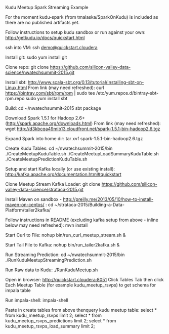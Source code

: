 Kudu Meetup Spark Streaming Example

For the moment kudu-spark (from tmalaska/SparkOnKudu) is included as there are no published artifacts yet.

Follow instructions to setup kudu sandbox or run against your own:
http://getkudu.io/docs/quickstart.html

ssh into VM:
ssh demo@quickstart.cloudera

Install git:
sudo yum install git

Clone repo:
git clone https://github.com/silicon-valley-data-science/nwatechsummit-2015.git

Install sbt:
http://www.scala-sbt.org/0.13/tutorial/Installing-sbt-on-Linux.html
From link (may need refreshed):
curl https://bintray.com/sbt/rpm/rpm | sudo tee /etc/yum.repos.d/bintray-sbt-rpm.repo
sudo yum install sbt

Build:
cd ~/nwatechsummit-2015
sbt package

Download Spark 1.5.1 for Hadoop 2.6+ (http://spark.apache.org/downloads.html)
From link (may need refreshed):
wget http://d3kbcqa49mib13.cloudfront.net/spark-1.5.1-bin-hadoop2.6.tgz

Expand Spark into home dir:
tar xvf spark-1.5.1-bin-hadoop2.6.tgz

Create Kudu Tables:
cd ~/nwatechsummit-2015/bin
./CreateMeetupKuduTable.sh
./CreateMeetupLoadSummaryKuduTable.sh
./CreateMeetupPredictionKuduTable.sh

Setup and start Kafka locally (or use existing install):
http://kafka.apache.org/documentation.html#quickstart

Clone Meetup Stream Kafka Loader:
git clone https://github.com/silicon-valley-data-science/strataca-2015.git

Install Maven on sandbox - http://preilly.me/2013/05/10/how-to-install-maven-on-centos/ :
cd ~/strataca-2015/Building-a-Data-Platform/tailer2kafka/

Follow instructions in README (excluding kafka setup from above - inline below may need refreshed):
mvn install

Start Curl to File:
nohup bin/run_curl_meetup_stream.sh &

Start Tail File to Kafka:
nohup bin/run_tailer2kafka.sh &

Run Streaming Prediction:
cd ~/nwatechsummit-2015/bin
./RunKuduMeetupStreamingPrediction.sh

Run Raw data to Kudu:
./RunKuduMeetup.sh

Open in browser: http://quickstart.cloudera:8051 
Click Tables Tab then click Each Meetup Table (for example  kudu_meetup_rsvps) to get schema for impala table

Run impala-shell:
impala-shell

Paste in create tables from above thenquery kudu meetup table:
select * from kudu_meetup_rsvps limit 2;
select * from kudu_meetup_rsvps_predictions limit 2;
select * from kudu_meetup_rsvps_load_summary limit 2;
